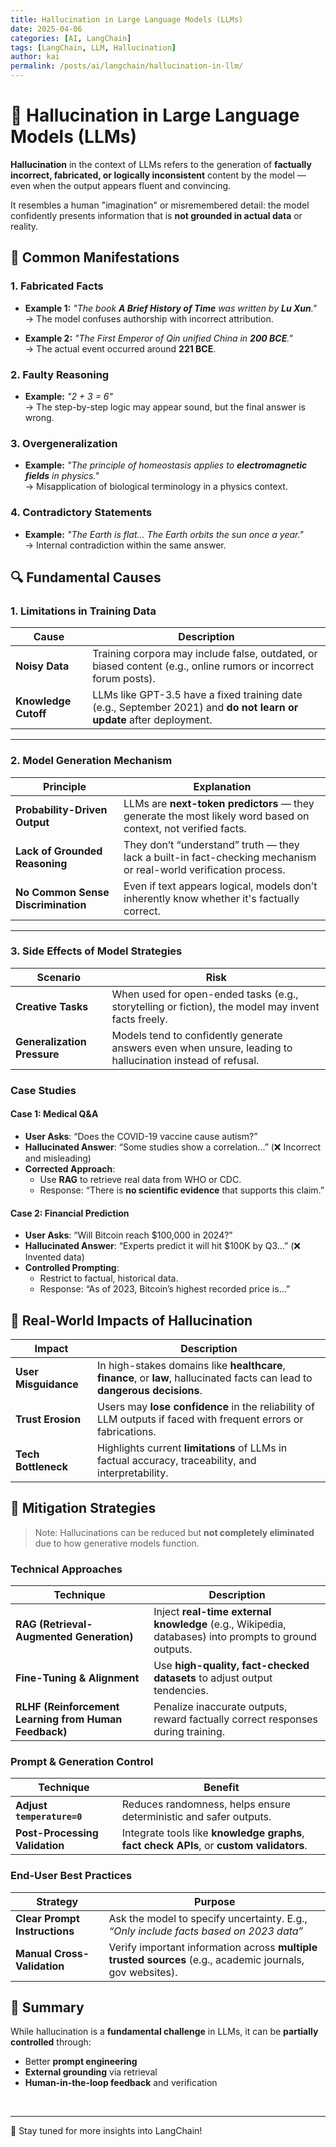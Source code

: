 ```yaml
---
title: Hallucination in Large Language Models (LLMs)
date: 2025-04-06
categories: [AI, LangChain]
tags: [LangChain, LLM, Hallucination]
author: kai
permalink: /posts/ai/langchain/hallucination-in-llm/
---
```



# 🚀 Hallucination in Large Language Models (LLMs)
**Hallucination** in the context of LLMs refers to the generation of **factually incorrect, fabricated, or logically inconsistent** content by the model — even when the output appears fluent and convincing.

It resembles a human "imagination" or misremembered detail: the model confidently presents information that is **not grounded in actual data** or reality.


## 🚨 Common Manifestations

### 1. Fabricated Facts

- **Example 1:**  *"The book **A Brief History of Time** was written by **Lu Xun**."*  
  → The model confuses authorship with incorrect attribution.

- **Example 2:**  *"The First Emperor of Qin unified China in **200 BCE**."*  
  → The actual event occurred around **221 BCE**.

### 2. Faulty Reasoning

- **Example:**  *"2 + 3 = 6"*  
  → The step-by-step logic may appear sound, but the final answer is wrong.

### 3. Overgeneralization

- **Example:**  *"The principle of homeostasis applies to **electromagnetic fields** in physics."*  
  → Misapplication of biological terminology in a physics context.

### 4. Contradictory Statements

- **Example:**  *"The Earth is flat... The Earth orbits the sun once a year."*  
  → Internal contradiction within the same answer.



## 🔍 Fundamental Causes

### 1. Limitations in Training Data

| Cause             | Description |
|------------------|-------------|
| **Noisy Data**    | Training corpora may include false, outdated, or biased content (e.g., online rumors or incorrect forum posts). |
| **Knowledge Cutoff** | LLMs like GPT-3.5 have a fixed training date (e.g., September 2021) and **do not learn or update** after deployment. |

---

### 2. Model Generation Mechanism

| Principle            | Explanation |
|----------------------|-------------|
| **Probability-Driven Output** | LLMs are **next-token predictors** — they generate the most likely word based on context, not verified facts. |
| **Lack of Grounded Reasoning** | They don’t “understand” truth — they lack a built-in fact-checking mechanism or real-world verification process. |
| **No Common Sense Discrimination** | Even if text appears logical, models don’t inherently know whether it's factually correct. |

---

### 3. Side Effects of Model Strategies

| Scenario            | Risk |
|---------------------|------|
| **Creative Tasks**   | When used for open-ended tasks (e.g., storytelling or fiction), the model may invent facts freely. |
| **Generalization Pressure** | Models tend to confidently generate answers even when unsure, leading to hallucination instead of refusal. |


### Case Studies

#### Case 1: Medical Q&A

- **User Asks**: “Does the COVID-19 vaccine cause autism?”
- **Hallucinated Answer**: “Some studies show a correlation...” (❌ Incorrect and misleading)
- **Corrected Approach**:
  - Use **RAG** to retrieve real data from WHO or CDC.
  - Response: “There is **no scientific evidence** that supports this claim.”


#### Case 2: Financial Prediction

- **User Asks**: “Will Bitcoin reach $100,000 in 2024?”
- **Hallucinated Answer**: “Experts predict it will hit $100K by Q3...” (❌ Invented data)
- **Controlled Prompting**:
  - Restrict to factual, historical data.
  - Response: “As of 2023, Bitcoin’s highest recorded price is...”


## 🚨 Real-World Impacts of Hallucination

| Impact               | Description |
|----------------------|-------------|
| **User Misguidance** | In high-stakes domains like **healthcare**, **finance**, or **law**, hallucinated facts can lead to **dangerous decisions**. |
| **Trust Erosion**    | Users may **lose confidence** in the reliability of LLM outputs if faced with frequent errors or fabrications. |
| **Tech Bottleneck**  | Highlights current **limitations** of LLMs in factual accuracy, traceability, and interpretability. |



## 🧯 Mitigation Strategies

> Note: Hallucinations can be reduced but **not completely eliminated** due to how generative models function.

### Technical Approaches

| Technique                 | Description |
|--------------------------|-------------|
| **RAG (Retrieval-Augmented Generation)** | Inject **real-time external knowledge** (e.g., Wikipedia, databases) into prompts to ground outputs. |
| **Fine-Tuning & Alignment**              | Use **high-quality, fact-checked datasets** to adjust output tendencies. |
| **RLHF (Reinforcement Learning from Human Feedback)** | Penalize inaccurate outputs, reward factually correct responses during training. |


### Prompt & Generation Control

| Technique               | Benefit |
|------------------------|---------|
| **Adjust `temperature=0`** | Reduces randomness, helps ensure deterministic and safer outputs. |
| **Post-Processing Validation** | Integrate tools like **knowledge graphs**, **fact check APIs**, or **custom validators**. |


### End-User Best Practices

| Strategy                     | Purpose |
|-----------------------------|---------|
| **Clear Prompt Instructions** | Ask the model to specify uncertainty. E.g., _“Only include facts based on 2023 data”_ |
| **Manual Cross-Validation**   | Verify important information across **multiple trusted sources** (e.g., academic journals, gov websites). |


## 🧠 Summary

While hallucination is a **fundamental challenge** in LLMs, it can be **partially controlled** through:

- Better **prompt engineering**
- **External grounding** via retrieval
- **Human-in-the-loop feedback** and verification






<br>



---

🚀 Stay tuned for more insights into LangChain!



